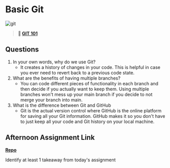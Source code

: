 # Basic Git

![git](https://git-scm.com/images/branching-illustration@2x.png)

> **📖 [GIT 101](https://codeworksacademy.com/fs-student-guide/resources/wk1/01-GIT)**

## Questions

1. In your own words, why do we use Git?
    - It creates a history of changes in your code. This is helpful in case you ever need to revert back to a previous code state.
2. What are the benefits of having multiple branches?
    - You can code different pieces of functionality in each branch and then decide if you actually want to keep them. Using multiple branches won't mess up your main branch if you decide to not merge your branch into main.
3. What is the difference between Git and GitHub
    - Git is the actual version control where GitHub is the online platform for saving all your Git information. GitHub makes it so you don't have to just keep all your code and Git history on your local machine.

## Afternoon Assignment Link

**[Repo](https://github.com/pkrueger/<ASSIGNMENT_REPO>)**

Identify at least 1 takeaway from today's assignment
